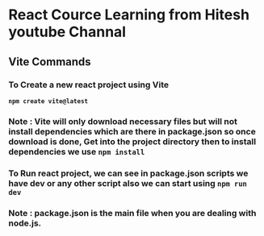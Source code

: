 # React Cource Learning from Hitesh youtube Channal

## Vite Commands

### To Create a new react project using Vite

**`npm create vite@latest`**

### Note : **Vite will only download necessary files but will not install dependencies which are there in package.json so once download is done, Get into the project directory then to install dependencies we use** **`npm install`**

### To Run react project, we can see in package.json scripts we have **dev** or any other script also we can start using `npm run dev`

### Note : package.json is the main file when you are dealing with node.js.
